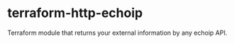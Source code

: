 # terraform-http-echoip

Terraform module that returns your external information by any echoip API.
